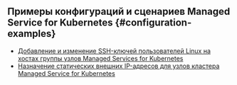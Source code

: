 ## Примеры конфигураций и сценариев Managed Service for Kubernetes {#configuration-examples}

* [Добавление и изменение SSH-ключей пользователей Linux на хостах группы узлов Managed Services for Kubernetes](adding-and-changing-ssh-keys-for-linux-users-on-node-groups.md)
* [Назначение статических внешних IP-адресов для узлов кластера Managed Service for Kubernetes](assign-static-ip-address-for-worker-nodes-mk8s.md)